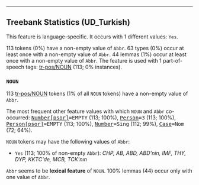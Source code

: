 

--------------------------------------------------------------------------------

## Treebank Statistics (UD_Turkish)

This feature is language-specific.
It occurs with 1 different values: `Yes`.

113 tokens (0%) have a non-empty value of `Abbr`.
63 types (0%) occur at least once with a non-empty value of `Abbr`.
44 lemmas (1%) occur at least once with a non-empty value of `Abbr`.
The feature is used with 1 part-of-speech tags: [tr-pos/NOUN]() (113; 0% instances).

### `NOUN`

113 [tr-pos/NOUN]() tokens (1% of all `NOUN` tokens) have a non-empty value of `Abbr`.

The most frequent other feature values with which `NOUN` and `Abbr` co-occurred: <tt><a href="Number[psor].html">Number[psor]</a>=EMPTY</tt> (113; 100%), <tt><a href="Person.html">Person</a>=3</tt> (113; 100%), <tt><a href="Person[psor].html">Person[psor]</a>=EMPTY</tt> (113; 100%), <tt><a href="Number.html">Number</a>=Sing</tt> (112; 99%), <tt><a href="Case.html">Case</a>=Nom</tt> (72; 64%).

`NOUN` tokens may have the following values of `Abbr`:

* `Yes` (113; 100% of non-empty `Abbr`): <em>CHP, AB, ABD, ABD'nin, IMF, THY, DYP, KKTC'de, MCB, TCK'nın</em>

`Abbr` seems to be **lexical feature** of `NOUN`. 100% lemmas (44) occur only with one value of `Abbr`.

